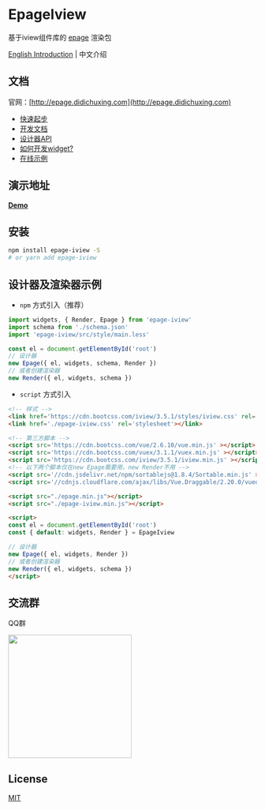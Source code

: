# EpageIview

基于iview组件库的 [epage](https://github.com/didichuxing/epage) 渲染包

[English Introduction](./README_EN.md) | 中文介绍

## 文档

官网：[http://epage.didichuxing.com](http://epage.didichuxing.com)

- [快速起步](http://epage.didichuxing.com/usage/#快速起步)
- [开发文档](http://epage.didichuxing.com/developer/)
- [设计器API](http://epage.didichuxing.com/developer/epage.html)
- [如何开发widget?](http://epage.didichuxing.com/developer/widget.html)
- [在线示例](http://epage.didichuxing.com/examples/)

## 演示地址

**[Demo](http://epage.didichuxing.com/examples/render.html)**

## 安装

```sh
npm install epage-iview -S
# or yarn add epage-iview
```

## 设计器及渲染器示例

-  `npm` 方式引入（推荐）

```js
import widgets, { Render, Epage } from 'epage-iview'
import schema from './schema.json'
import 'epage-iview/src/style/main.less'

const el = document.getElementById('root')
// 设计器
new Epage({ el, widgets, schema, Render })
// 或者创建渲染器
new Render({ el, widgets, schema })
```

-  `script` 方式引入

```html
<!-- 样式 -->
<link href='https://cdn.bootcss.com/iview/3.5.1/styles/iview.css' rel='stylesheet'></link>
<link href='./epage-iview.css' rel='stylesheet'></link>

<!-- 第三方脚本 -->
<script src='https://cdn.bootcss.com/vue/2.6.10/vue.min.js' ></script>
<script src='https://cdn.bootcss.com/vuex/3.1.1/vuex.min.js' ></script>
<script src='https://cdn.bootcss.com/iview/3.5.1/iview.min.js' ></script>
<!-- 以下两个脚本仅在new Epage需要用，new Render不用 -->
<script src='//cdn.jsdelivr.net/npm/sortablejs@1.8.4/Sortable.min.js' ></script>
<script src='//cdnjs.cloudflare.com/ajax/libs/Vue.Draggable/2.20.0/vuedraggable.umd.min.js' ></script>

<script src="./epage.min.js"></script>
<script src="./epage-iview.min.js"></script>

<script>
const el = document.getElementById('root')
const { default: widgets, Render } = EpageIview

// 设计器
new Epage({ el, widgets, Render })
// 或者创建渲染器
new Render({ el, widgets, schema })
</script>

```

## 交流群

QQ群

<img src="https://img-hxy021.didistatic.com/static/star/epage-qrcode-qq.png" width="250">

## License

[MIT](http://opensource.org/licenses/MIT)
